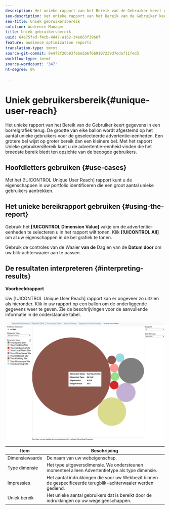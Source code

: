 ```yaml
---
description: Het unieke rapport van het Bereik van de Gebruiker keert gegevens in een borrelgrafiek terug. De grootte van elke ballon wordt afgestemd op het aantal unieke gebruikers voor de geselecteerde advertentie-eenheden. Een grotere bel wijst op groter bereik dan een kleinere bel. Met het rapport Unieke gebruikersBereik kunt u de advertentie-eenheid vinden die het breedste bereik biedt ten opzichte van de beoogde gebruikers.
seo-description: Het unieke rapport van het Bereik van de Gebruiker keert gegevens in een borrelgrafiek terug. De grootte van elke ballon wordt afgestemd op het aantal unieke gebruikers voor de geselecteerde advertentie-eenheden. Een grotere bel wijst op groter bereik dan een kleinere bel. Met het rapport Unieke gebruikersBereik kunt u de advertentie-eenheid vinden die het breedste bereik biedt ten opzichte van de beoogde gebruikers.
seo-title: Uniek gebruikersbereik
solution: Audience Manager
title: Uniek gebruikersbereik
uuid: 64e75fad-f4cb-4d47-a162-34e663f3966f
feature: audience optimization reports
translation-type: tm+mt
source-git-commit: 9e4f2f26b83fe6e5b6f669107239d7edaf11fed3
workflow-type: tm+mt
source-wordcount: '347'
ht-degree: 0%

---
```



# Uniek gebruikersbereik{#unique-user-reach}

Het unieke rapport van het Bereik van de Gebruiker keert gegevens in een borrelgrafiek terug. De grootte van elke ballon wordt afgestemd op het aantal unieke gebruikers voor de geselecteerde advertentie-eenheden. Een grotere bel wijst op groter bereik dan een kleinere bel. Met het rapport Unieke gebruikersBereik kunt u de advertentie-eenheid vinden die het breedste bereik biedt ten opzichte van de beoogde gebruikers.

## Hoofdletters gebruiken {#use-cases}

Met het [!UICONTROL Unique User Reach] rapport kunt u de eigenschappen in uw portfolio identificeren die een groot aantal unieke gebruikers aantrekken.

## Het unieke bereikrapport gebruiken {#using-the-report}

Gebruik het **[!UICONTROL Dimension Value]** vakje om de advertentie-eenheden te selecteren u in het rapport wilt tonen. Klik **[!UICONTROL All]** om al uw eigenschappen in de bel grafiek te tonen.

Gebruik de controles van de Waaier **van de** Dag en van de **Datum door** om uw blik-achterwaaier aan te passen.

## De resultaten interpreteren {#interpreting-results}

**Voorbeeldrapport**

Uw [!UICONTROL Unique User Reach] rapport kan er ongeveer zo uitzien als hieronder. Klik in uw rapport op een ballon om de onderliggende gegevens weer te geven. Zie de beschrijvingen voor de aanvullende informatie in de onderstaande tabel.

![](assets/publisher_unique_user_reach.png)

| Item | Beschrijving |
|--- |--- |
| Dimensiewaarde | De naam van uw webeigenschap. |
| Type dimensie | Het type uitgeversdimensie. We ondersteunen momenteel alleen Advertentietype als type dimensie. |
| Impressies | Het aantal indrukkingen die voor uw Webbezit binnen de gespecificeerde terugblik-achterwaaier werden gediend. |
| Uniek bereik | Het unieke aantal gebruikers dat is bereikt door de indrukkingen op uw wegeigenschappen. |
